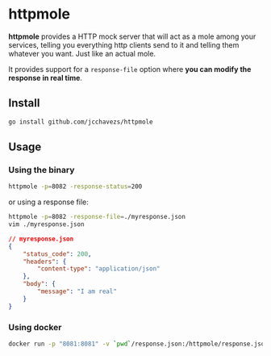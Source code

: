 # httpmole

**httpmole** provides a HTTP mock server that will act as a mole among your services, telling you everything http clients send to it and telling them whatever you want. Just like an actual mole.

It provides support for a `response-file` option where **you can modify the response in real time**.

## Install

```bash
go install github.com/jcchavezs/httpmole
```

## Usage

### Using the binary

```bash
httpmole -p=8082 -response-status=200
```

or using a response file:

```bash
httpmole -p=8082 -response-file=./myresponse.json
vim ./myresponse.json
```

```json
// myresponse.json
{
    "status_code": 200,
    "headers": {
        "content-type": "application/json"
    },
    "body": {
        "message": "I am real"
    }
}
```

### Using docker

```bash
docker run -p "8081:8081" -v `pwd`/response.json:/httpmole/response.json -response-file=/httpmole/response.json
```
